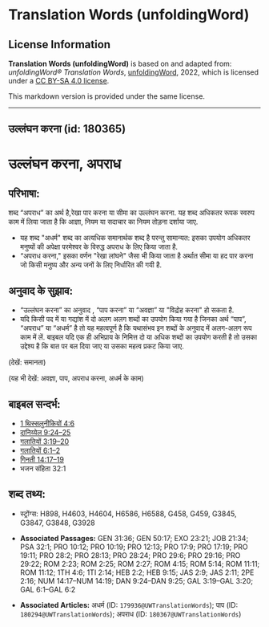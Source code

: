 # Translation Words (unfoldingWord)

## License Information

**Translation Words (unfoldingWord)** is based on and adapted from: _unfoldingWord® Translation Words_, [unfoldingWord](https://unfoldingword.org/utw), 2022, which is licensed under a [CC BY-SA 4.0 license](https://creativecommons.org/licenses/by-sa/4.0/legalcode.en).

This markdown version is provided under the same license.



--------------------------------

## उल्लंघन करना (id: 180365)

उल्लंघन करना, अपराध
===================

परिभाषा:
--------

शब्द “अपराध” का अर्थ है,रेखा पार करना या सीमा का उल्लंघन करना. यह शब्द अधिकतर रूपक स्वरुप काम में लिया जाता है कि आज्ञा, नियम या सदाचार का नियम तोड़ना दर्शाया जाए.

* ​यह शब्द "अधर्म" शब्द का अत्यधिक समानार्थक शब्द है परन्तु सामान्यत: इसका उपयोग अधिकतर मनुष्यों की अपेक्षा परमेश्वर के विरुद्ध अपराध के लिए किया जाता है.
* “अपराध करना," इसका वर्णन "रेखा लांघने" जैसा भी किया जाता है अर्थात सीमा या हद पार करना जो किसी मनुष्य और अन्य जनों के लिए निर्धारित की गयी है.

अनुवाद के सुझाव:
----------------

* “उल्लंघन करना” का अनुवाद , “पाप करना” या “अवज्ञा” या "विद्रोह करना" हो सकता है.
* यदि किसी पद में या गद्यांश में दो अलग अलग शब्दों का उपयोग किया गया है जिनका अर्थ “पाप”, “अपराध” या “अधर्म” है तो यह महत्वपूर्ण है कि यथासंभव इन शब्दों के अनुवाद में अलग\-अलग रूप काम में लें. बाइबल यदि एक ही अभिप्राय के निमित्त दो या अधिक शब्दों का उपयोग करती है तो उसका उद्देश्य है कि बात पर बल दिया जाए या उसका महत्व प्रकट किया जाए.

(देखें: समानता)

(यह भी देखें: अवज्ञा, पाप, अपराध करना, अधर्म के काम)

बाइबल सन्दर्भ:
--------------

* [1 थिस्सलुनीकियों 4:6](https://ref.ly/1Thess0:0)
* [दानिय्येल 9:24–25](https://ref.ly/Dan9:24-Dan9:25)
* [गलातियों 3:19–20](https://ref.ly/Gal3:19-Gal3:20)
* [गलातियों 6:1–2](https://ref.ly/Gal6:1-Gal6:2)
* [गिनती 14:17–19](https://ref.ly/Num14:17-Num14:19)
* भजन संहिता 32:1

शब्द तथ्य:
----------

* स्ट्रोंग्स: H898, H4603, H4604, H6586, H6588, G458, G459, G3845, G3847, G3848, G3928

* **Associated Passages:** GEN 31:36; GEN 50:17; EXO 23:21; JOB 21:34; PSA 32:1; PRO 10:12; PRO 10:19; PRO 12:13; PRO 17:9; PRO 17:19; PRO 19:11; PRO 28:2; PRO 28:13; PRO 28:24; PRO 29:6; PRO 29:16; PRO 29:22; ROM 2:23; ROM 2:25; ROM 2:27; ROM 4:15; ROM 5:14; ROM 11:11; ROM 11:12; 1TH 4:6; 1TI 2:14; HEB 2:2; HEB 9:15; JAS 2:9; JAS 2:11; 2PE 2:16; NUM 14:17–NUM 14:19; DAN 9:24–DAN 9:25; GAL 3:19–GAL 3:20; GAL 6:1–GAL 6:2
* **Associated Articles:** अधर्म (ID: `179936@UWTranslationWords`); पाप (ID: `180294@UWTranslationWords`); अपराध (ID: `180367@UWTranslationWords`)

